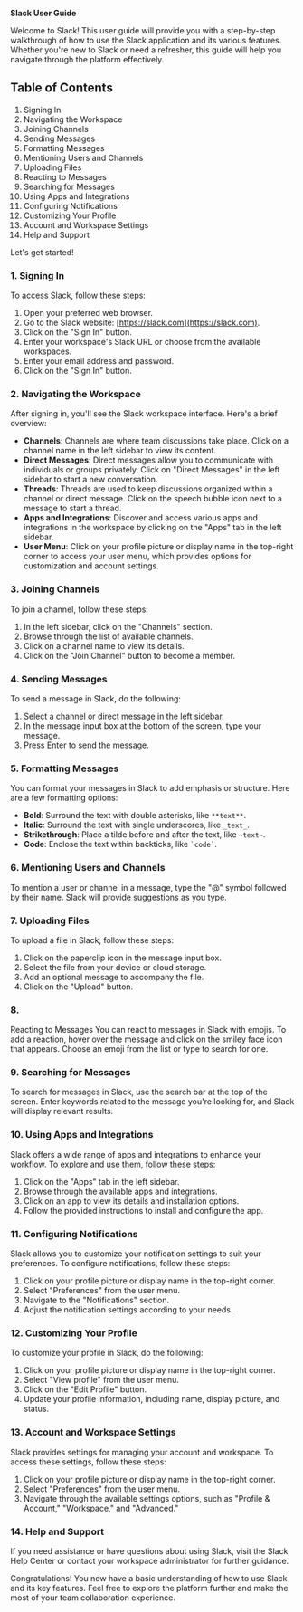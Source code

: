 **Slack User Guide**

Welcome to Slack! This user guide will provide you with a step-by-step walkthrough of how to use the Slack application and its various features. Whether you're new to Slack or need a refresher, this guide will help you navigate through the platform effectively.

## Table of Contents
1. Signing In
2. Navigating the Workspace
3. Joining Channels
4. Sending Messages
5. Formatting Messages
6. Mentioning Users and Channels
7. Uploading Files
8. Reacting to Messages
9. Searching for Messages
10. Using Apps and Integrations
11. Configuring Notifications
12. Customizing Your Profile
13. Account and Workspace Settings
14. Help and Support

Let's get started!

### 1. Signing In
To access Slack, follow these steps:
1. Open your preferred web browser.
2. Go to the Slack website: [https://slack.com](https://slack.com).
3. Click on the "Sign In" button.
4. Enter your workspace's Slack URL or choose from the available workspaces.
5. Enter your email address and password.
6. Click on the "Sign In" button.

### 2. Navigating the Workspace
After signing in, you'll see the Slack workspace interface. Here's a brief overview:
- **Channels**: Channels are where team discussions take place. Click on a channel name in the left sidebar to view its content.
- **Direct Messages**: Direct messages allow you to communicate with individuals or groups privately. Click on "Direct Messages" in the left sidebar to start a new conversation.
- **Threads**: Threads are used to keep discussions organized within a channel or direct message. Click on the speech bubble icon next to a message to start a thread.
- **Apps and Integrations**: Discover and access various apps and integrations in the workspace by clicking on the "Apps" tab in the left sidebar.
- **User Menu**: Click on your profile picture or display name in the top-right corner to access your user menu, which provides options for customization and account settings.

### 3. Joining Channels
To join a channel, follow these steps:
1. In the left sidebar, click on the "Channels" section.
2. Browse through the list of available channels.
3. Click on a channel name to view its details.
4. Click on the "Join Channel" button to become a member.

### 4. Sending Messages
To send a message in Slack, do the following:
1. Select a channel or direct message in the left sidebar.
2. In the message input box at the bottom of the screen, type your message.
3. Press Enter to send the message.

### 5. Formatting Messages
You can format your messages in Slack to add emphasis or structure. Here are a few formatting options:
- **Bold**: Surround the text with double asterisks, like `**text**`.
- **Italic**: Surround the text with single underscores, like `_text_`.
- **Strikethrough**: Place a tilde before and after the text, like `~text~`.
- **Code**: Enclose the text within backticks, like `` `code` ``.

### 6. Mentioning Users and Channels
To mention a user or channel in a message, type the "@" symbol followed by their name. Slack will provide suggestions as you type.

### 7. Uploading Files
To upload a file in Slack, follow these steps:
1. Click on the paperclip icon in the message input box.
2. Select the file from your device or cloud storage.
3. Add an optional message to accompany the file.
4. Click on the "Upload" button.

### 8.

Reacting to Messages
You can react to messages in Slack with emojis. To add a reaction, hover over the message and click on the smiley face icon that appears. Choose an emoji from the list or type to search for one.

### 9. Searching for Messages
To search for messages in Slack, use the search bar at the top of the screen. Enter keywords related to the message you're looking for, and Slack will display relevant results.

### 10. Using Apps and Integrations
Slack offers a wide range of apps and integrations to enhance your workflow. To explore and use them, follow these steps:
1. Click on the "Apps" tab in the left sidebar.
2. Browse through the available apps and integrations.
3. Click on an app to view its details and installation options.
4. Follow the provided instructions to install and configure the app.

### 11. Configuring Notifications
Slack allows you to customize your notification settings to suit your preferences. To configure notifications, follow these steps:
1. Click on your profile picture or display name in the top-right corner.
2. Select "Preferences" from the user menu.
3. Navigate to the "Notifications" section.
4. Adjust the notification settings according to your needs.

### 12. Customizing Your Profile
To customize your profile in Slack, do the following:
1. Click on your profile picture or display name in the top-right corner.
2. Select "View profile" from the user menu.
3. Click on the "Edit Profile" button.
4. Update your profile information, including name, display picture, and status.

### 13. Account and Workspace Settings
Slack provides settings for managing your account and workspace. To access these settings, follow these steps:
1. Click on your profile picture or display name in the top-right corner.
2. Select "Preferences" from the user menu.
3. Navigate through the available settings options, such as "Profile & Account," "Workspace," and "Advanced."

### 14. Help and Support
If you need assistance or have questions about using Slack, visit the Slack Help Center or contact your workspace administrator for further guidance.

Congratulations! You now have a basic understanding of how to use Slack and its key features. Feel free to explore the platform further and make the most of your team collaboration experience.